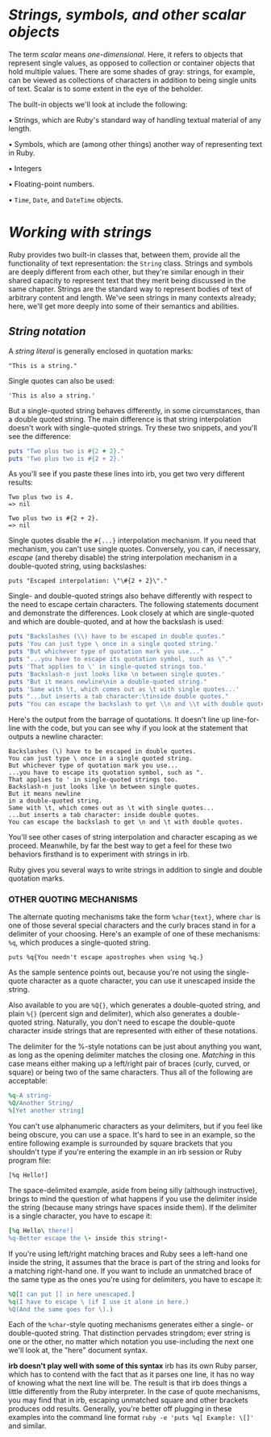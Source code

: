 # *Strings, symbols, and other scalar objects* #

The term *scalar* means *one-dimensional.* Here, it refers to objects that represent single values, as opposed to collection or container objects that hold multiple values. There are some shades of gray: strings, for example, can be viewed as collections of characters in addition to being single units of text. Scalar is to some extent in the eye of the beholder.

The built-in objects we'll look at include the following:

• Strings, which are Ruby's standard way of handling textual material of any length.

• Symbols, which are (among other things) another way of representing text in Ruby.

• Integers

• Floating-point numbers.

• `Time`, `Date`, and `DateTime` objects.

# *Working with strings* #
Ruby provides two built-in classes that, between them, provide all the functionality of text representation: the `String` class. Strings and symbols are deeply different from each other, but they're similar enough in their shared capacity to represent text that they merit being discussed in the same chapter. Strings are the standard way to represent bodies of text of arbitrary content and length. We've seen strings in many contexts already; here, we'll get more deeply into some of their semantics and abilities.

## *String notation* ##
A *string literal* is generally enclosed in quotation marks:

`"This is a string."`

Single quotes can also be used:

`'This is also a string.'`

But a single-quoted string behaves differently, in some circumstances, than a double quoted string. The main difference is that string interpolation doesn't work with single-quoted strings. Try these two snippets, and you'll see the difference:

```ruby
puts "Two plus two is #{2 + 2}."
puts 'Two plus two is #{2 + 2}.'
```

As you'll see if you paste these lines into irb, you get two very different results:

```irb
Two plus two is 4.
=> nil

Two plus two is #{2 + 2}.
=> nil
```
Single quotes disable the `#{...}` interpolation mechanism. If you need that mechanism, you can't use single quotes. Conversely, you can, if necessary, *escape* (and thereby disable) the string interpolation mechanism in a double-quoted string, using backslashes:

`puts "Escaped interpolation: \"\#{2 + 2}\"."`

Single- and double-quoted strings also behave differently with respect to the need to escape certain characters. The following statements document and demonstrate the differences. Look closely at which are single-quoted and which are double-quoted, and at how the backslash is used:

```ruby
puts "Backslashes (\\) have to be escaped in double quotes."
puts 'You can just type \ once in a single quoted string.'
puts "But whichever type of quotation mark you use..."
puts "...you have to escape its quotation symbol, such as \"."
puts 'That applies to \' in single-quoted strings too.'
puts 'Backslash-n just looks like \n between single quotes.'
puts "But it means newline\nin a double-quoted string."
puts 'Same with \t, which comes out as \t with single quotes...'
puts "...but inserts a tab character:\tinside double quotes."
puts "You can escape the backslash to get \\n and \\t with double quotes."
```
Here's the output from the barrage of quotations. It doesn't line up line-for-line with the code, but you can see why if you look at the statement that outputs a newline character:

```irb
Backslashes (\) have to be escaped in double quotes.
You can just type \ once in a single quoted string.
But whichever type of quotation mark you use...
...you have to escape its quotation symbol, such as ".
That applies to ' in single-quoted strings too.
Backslash-n just looks like \n between single quotes.
But it means newline
in a double-quoted string.
Same with \t, which comes out as \t with single quotes...
...but inserts a tab character: inside double quotes.
You can escape the backslash to get \n and \t with double quotes.
```

You'll see other cases of string interpolation and character escaping as we proceed. Meanwhile, by far the best way to get a feel for these two behaviors firsthand is to experiment with strings in irb.

Ruby gives you several ways to write strings in addition to single and double quotation marks.

### OTHER QUOTING MECHANISMS ###
The alternate quoting mechanisms take the form `%char{text}`, where `char` is one of those several special characters and the curly braces stand in for a delimiter of your choosing. Here's an example of one of these mechanisms: `%q`, which produces a single-quoted string.

`puts %q{You needn't escape apostrophes when using %q.}`

As the sample sentence points out, because you're not using the single-quote character as a quote character, you can use it unescaped inside the string.

Also available to you are `%Q{}`, which generates a double-quoted string, and plain `%{}` (percent sign and delimiter), which also generates a double-quoted string. Naturally, you don't need to escape the double-quote character inside strings that are represented with either of these notations.

The delimiter for the %-style notations can be just about anything you want, as long as the opening delimiter matches the closing one. *Matching* in this case means either making up a left/right pair of braces (curly, curved, or square) or being two of the same characters. Thus all of the following are acceptable:

```ruby
%q-A string-
%Q/Another String/
%[Yet another string]
```
You can't use alphanumeric characters as your delimiters, but if you feel like being obscure, you can use a space. It's hard to see in an example, so the entire following example is surrounded by square brackets that you shouldn't type if you're entering the example in an irb session or Ruby program file:

`[%q Hello!]`

The space-delimited example, aside from being silly (although instructive), brings to mind the question of what happens if you use the delimiter inside the string (because many strings have spaces inside them). If the delimiter is a single character, you have to escape it:

```ruby
[%q Hello\ there!]
%q-Better escape the \- inside this string!-
```

If you're using left/right matching braces and Ruby sees a left-hand one inside the string, it assumes that the brace is part of the string and looks for a matching right-hand one. If you want to include an unmatched brace of the same type as the ones you're using for delimiters, you have to escape it:

```ruby
%Q[I can put [] in here unescaped.]
%q(I have to escape \ (if I use it alone in here.)
%Q(And the same goes for \).)
```

Each of the `%char`-style quoting mechanisms generates either a single- or double-quoted string. That distinction pervades stringdom; ever string is one or the other, no matter which notation you use-including the next one we'll look at, the "here" document syntax.

**irb doesn't play well with some of this syntax**
irb has its own Ruby parser, which has to contend with the fact that as it parses one line, it has no way of knowing what the next line will be. The result is that irb does things a little differently from the Ruby interpreter. In the case of quote mechanisms, you may find that in irb, escaping unmatched square and other brackets produces odd results. Generally, you're better off plugging in these examples into the command line format `ruby -e 'puts %q[ Example: \[]'` and similar.
